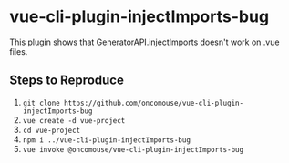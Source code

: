 # vue-cli-plugin-injectImports-bug

This plugin shows that GeneratorAPI.injectImports doesn't work on .vue files. 

## Steps to Reproduce

1. `git clone https://github.com/oncomouse/vue-cli-plugin-injectImports-bug`
2. `vue create -d vue-project`
3. `cd vue-project`
4. `npm i ../vue-cli-plugin-injectImports-bug`
5. `vue invoke @oncomouse/vue-cli-plugin-injectImports-bug`
